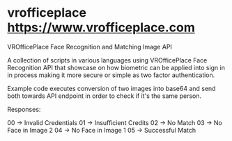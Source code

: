 # vrofficeplace https://www.vrofficeplace.com
VROfficePlace Face Recognition and Matching Image API

A collection of scripts in various languages using VROfficePlace Face Recognition API that showcase on how biometric can be applied into sign in in process making it more secure or simple as two factor authentication. 

Example code executes conversion of two images into base64 and send both towards API endpoint in order to check if it's the same person.

Responses:

00 -> Invalid Credentials 
01 -> Insufficient Credits
02 -> No Match
03 -> No Face in Image 2
04 -> No Face in Image 1
05 -> Successful Match
